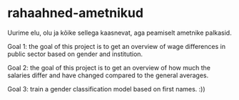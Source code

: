# rahaahned-ametnikud
Uurime elu, olu ja kõike sellega kaasnevat, aga peamiselt ametnike palkasid.

Goal 1: the goal of this project is to get an overview of wage differences in public sector based on gender and institution.

Goal 2: the goal of this project is to get an overview of how much the salaries differ and have changed compared to the general averages.

Goal 3: train a gender classification model based on first names.
:))
